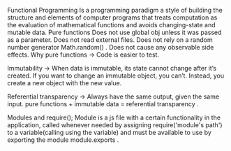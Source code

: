 Functional Programming
Is a programming paradigm a style of building the structure and elements of computer programs that treats computation as the evaluation of mathematical functions and avoids changing-state and mutable data.
Pure functions
Does not use global obj unless it was passed as a parameter.
Does not read external files.
Does not rely on a random number generator Math.random() .
Does not cause any observable side effects.
Why pure functions -> Code is easier to test.

Immutability -> When data is immutable, its state cannot change after it’s created. If you want to change an immutable object, you can’t. Instead, you create a new object with the new value.

Referential transparency -> Always have the same output, given the same input. pure functions + immutable data = referential transparency .

Modules and require();
Module is a js file with a certain functionality in the application, called whenever needed by assigning require('module's path') to a variable(calling using the variable) and must be available to use by exporting the module module.exports .